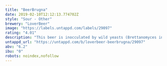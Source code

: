 ```yaml
---
title: "BeerBrugna"
date: 2019-02-10T12:12:13.774702Z
style: "Sour - Other"
brewery: "LoverBeer"
image: "https://labels.untappd.com/labels/29097"
rating: "4.01"
description: "This beer is inocculated by wild yeasts (Brettanomyces included) and lactic bacteria. Small, dark and very sweet Damaschine variety plums, also called Ramassin in Piemontese dialect, are added in steeping to restart a new fermentation to characterize the product.  BeerBrugna is matured in oak barrels (3hl or 5hl capacity) for twelve months.   The unique use of Damaschine plums gives to this extraordinary beer a lot of warm and sensuous fruity notes, facing clear, though never too aggressive, sour and citric flavors. Despite its low pH, this unique beer is well balanced thanks to a remarkable fullness and to impressive fruity flavors persisting for a long time.  By Lorenzo Dabove aka Kuaska"
untappd_url: "https://untappd.com/b/loverbeer-beerbrugna/29097"
abv: "6.2"
ibu: "0"
robots: noindex,nofollow
---
```


